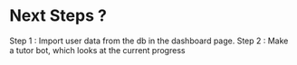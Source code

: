 # Next Steps ?

Step 1 : Import user data from the db in the dashboard page.
Step 2 : Make a tutor bot, which looks at the current progress